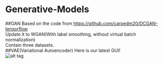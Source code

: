# Generative-Models
##GAN
Based on the code from https://github.com/carpedm20/DCGAN-tensorflow<br>
Update it to WGAN(With label smoothing, without virtual batch normalization)<br>
Contain three datasets.<br>
##VAE(Variational Autoencoder)
Here is our latest GUI!<br>
![alt tag](https://github.com/icarusization/Generative-Models/tree/master/GAN/GUI.jpg)
